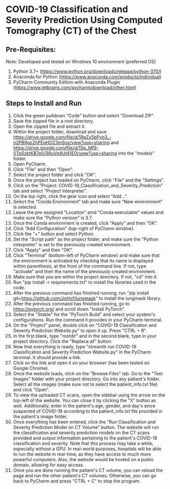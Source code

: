 # COVID-19 Classification and Severity Prediction Using Computed Tomography (CT) of the Chest
## Pre-Requisites:
Note: Developed and tested on Windows 10 environment (preferred OS)
1. Python 3.7+ (https://www.python.org/downloads/release/python-370/)
2. Anaconda for Python (https://www.anaconda.com/products/individual)
3. PyCharm Community Edition with Anaconda Plugin (https://www.jetbrains.com/pycharm/download/other.html)

## Steps to Install and Run
1. Click the green pulldown "Code" button and select "Download ZIP".
2. Save the zipped file in a root directory.
3. Open the zipped file and extract it.
4. Within the project folder, download and save https://drive.google.com/file/d/1RpZx5bPvb3_-n2PB9gzZhPEgHOZ3mSoz/view?usp=sharing and https://drive.google.com/file/d/1Se_Mf9-0TqSzktKB7elU36uVq4Ut41EO/view?usp=sharing into the "models" folder.
5. Open PyCharm.
6. Click "File" and then "Open".
7. Select the project folder and click "OK".
8. Once the project has loaded on PyCharm, click "File" and the "Settings".
9. Click on the "Project: COVID-19_Classification_and_Severity_Prediction" tab and select "Project Interpreter".
10. On the top right, click the gear icon and select "Add...".
11. Select the "Conda Environment" tab and make sure "New environment" is selected. 
12. Leave the pre-assigned "Location" amd "Conda executable" values and make sure the "Python version" is 3.7.
13. Once the Conda environment is created, click "Apply" and then "OK".
14. Click "Add Configuration" (top-right of PyCharm window).
15. Click the "+" button and select Python.
16. Set the "Script path" as the project folder, and make sure the "Python interpreter" is set to the previously created environment.
17. Click "Apply" and then "OK".
18. Click "Terminal" (bottom-left of PyCharm window) and make sure that the environment is activated by checking that its name is displayed within parenthesis, at the front of the command line. If not, type "activate" and then the name of the previously created environment.
19. Make sure that you are within the project directory. If not, "cd" into it.
20. Run "pip install -r requirements.txt" to install the libraries used in the code. 
21. After the previous command has finished running, run "pip install git+https://github.com/JoHof/lungmask" to install the lungmask library.
22. After the previous command has finished running, go to https://pytorch.org/ and scroll down "Install PyTorch".
23. Select the "Stable" for the "PyTorch Build" and select your system's configurations. Run the command it provides in your PyCharm terminal.
24. On the "Project" panel, double click on "COVID-19 Classification and Severity Prediction Website.py" to open it up. Press "CTRL + R".
25. In the first blank, type "rootdir" and in the second blank, type in your project directory. Click the "Replace all" button.
26. Now that everything is ready, type "streamlit run COVID-19 Classification and Severity Prediction Website.py" in the PyCharm terminal. It should provide a link.
27. Click on the link and open it on your browser (has been tested on Google Chrome).
28. Once the website loads, click on the "Browse Files" tab. Go to the "Test Images" folder with your project directory. Go into any patient's folder. Select all the images (make sure not to select the patient_info.txt file) and click "Open".
29. To view the uploaded CT scans, open the sidebar using the arrow on the top-left of the website. You can close it by clicking the "X" button as well. Additionally, enter in the patient's age, gender, and day's since suspected of COVID-19 according to the patient_info.txt file provided in the patient's image folder.
30. Once everything has been entered, click the "Run Classification and Severity Prediction Model on CT Volume" button. The website will run the classification and severity prediction models on the CT scans provided and output information pertaining to the patient's COVID-19 classification and severity. Note that this process may take a while, especially without a GPU. In real-world purposes, hospitals will be able to run the website in real-time, as they have access to much more powerful computers. Also, the website would be hosted on a public domain, allowing for easy access.
31. Once you are done running the patient's CT volume, you can reload the page and run the other patient's CT volumes. Otherwise, you can go back to PyCharm and press "CTRL + C" to stop the program.
